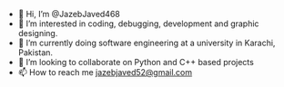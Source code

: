 - 👋 Hi, I’m @JazebJaved468
- 👀 I’m interested in coding, debugging, development and graphic designing.
- 🌱 I’m currently doing software engineering at a university in Karachi, Pakistan.
- 💞️ I’m looking to collaborate on Python and C++ based projects
- 📫 How to reach me jazebjaved52@gmail.com

<!---
JazebJaved468/JazebJaved468 is a ✨ special ✨ repository because its `README.md` (this file) appears on your GitHub profile.
You can click the Preview link to take a look at your changes.
--->
